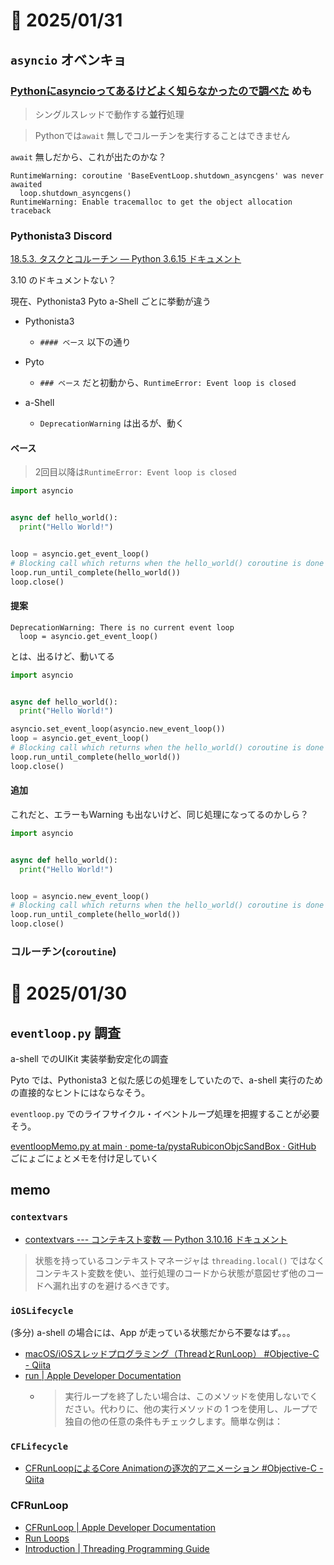 # 📝 2025/01/31

## `asyncio` オベンキョ


### [Pythonにasyncioってあるけどよく知らなかったので調べた](https://zenn.dev/knowhere_imai/articles/ba850780152b01) めも

> シングルスレッドで動作する**並行**処理


> Pythonでは`await` 無しでコルーチンを実行することはできません

`await` 無しだから、これが出たのかな？


```
RuntimeWarning: coroutine 'BaseEventLoop.shutdown_asyncgens' was never awaited
  loop.shutdown_asyncgens()
RuntimeWarning: Enable tracemalloc to get the object allocation traceback
```


### Pythonista3 Discord

[18.5.3. タスクとコルーチン — Python 3.6.15 ドキュメント](https://docs.python.org/ja/3.6/library/asyncio-task.html#example-hello-world-coroutine)


3.10 のドキュメントない？


現在、Pythonista3 Pyto a-Shell ごとに挙動が違う

- Pythonista3 
  - `#### ベース` 以下の通り
- Pyto
  - `### ベース` だと初動から、`RuntimeError: Event loop is closed`

- a-Shell
  - `DeprecationWarning` は出るが、動く


#### ベース

> 2回目以降は`RuntimeError: Event loop is closed`


```python
import asyncio


async def hello_world():
  print("Hello World!")


loop = asyncio.get_event_loop()
# Blocking call which returns when the hello_world() coroutine is done
loop.run_until_complete(hello_world())
loop.close()
```


#### 提案

```
DeprecationWarning: There is no current event loop
  loop = asyncio.get_event_loop()
```

とは、出るけど、動いてる

```python
import asyncio


async def hello_world():
  print("Hello World!")

asyncio.set_event_loop(asyncio.new_event_loop())
loop = asyncio.get_event_loop()
# Blocking call which returns when the hello_world() coroutine is done
loop.run_until_complete(hello_world())
loop.close()
```


#### 追加

これだと、エラーもWarning も出ないけど、同じ処理になってるのかしら？

```python
import asyncio


async def hello_world():
  print("Hello World!")


loop = asyncio.new_event_loop()
# Blocking call which returns when the hello_world() coroutine is done
loop.run_until_complete(hello_world())
loop.close()
```


### コルーチン(`coroutine`)



# 📝 2025/01/30

## `eventloop.py` 調査

a-shell でのUIKit 実装挙動安定化の調査


Pyto では、Pythonista3 と似た感じの処理をしていたので、a-shell 実行のための直接的なヒントにはならなそう。

`eventloop.py` でのライフサイクル・イベントループ処理を把握することが必要そう。

[eventloopMemo.py at main · pome-ta/pystaRubiconObjcSandBox · GitHub](https://github.com/pome-ta/pystaRubiconObjcSandBox/blob/main/sandbox/ashellTest/pyrubicon/objc/eventloopMemo.py) ごにょごにょとメモを付け足していく


## memo

### `contextvars`

- [contextvars --- コンテキスト変数 — Python 3.10.16 ドキュメント](https://docs.python.org/ja/3.10/library/contextvars.html)

> 状態を持っているコンテキストマネージャは `threading.local()` ではなくコンテキスト変数を使い、並行処理のコードから状態が意図せず他のコードへ漏れ出すのを避けるべきです。


### `iOSLifecycle`

(多分) a-shell の場合には、App が走っている状態だから不要なはず。。。

- [macOS/iOSスレッドプログラミング（ThreadとRunLoop） #Objective-C - Qiita](https://qiita.com/cubenoy22/items/098a90133dfdc3f33ccc)
- [run | Apple Developer Documentation](https://developer.apple.com/documentation/foundation/nsrunloop/1412430-run)
  - > 実行ループを終了したい場合は、このメソッドを使用しないでください。代わりに、他の実行メソッドの 1 つを使用し、ループで独自の他の任意の条件もチェックします。簡単な例は：


### `CFLifecycle`

- [CFRunLoopによるCore Animationの逐次的アニメーション #Objective-C - Qiita](https://qiita.com/icecocoa6/items/6d5c023ada5e30eb209c)


### CFRunLoop

- [CFRunLoop | Apple Developer Documentation](https://developer.apple.com/documentation/corefoundation/cfrunloop?language=objc)
- [Run Loops](https://developer.apple.com/library/archive/documentation/Cocoa/Conceptual/Multithreading/RunLoopManagement/RunLoopManagement.html#//apple_ref/doc/uid/10000057i-CH16)
- [Introduction | Threading Programming Guide](https://developer.apple.com/library/archive/documentation/Cocoa/Conceptual/Multithreading/Introduction/Introduction.html#//apple_ref/doc/uid/10000057i)








